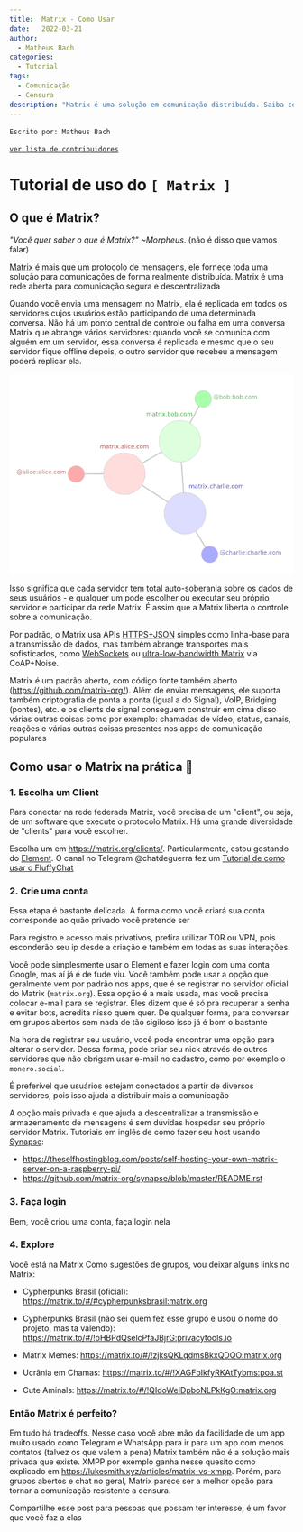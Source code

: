 ```yaml
---
title:  Matrix - Como Usar
date:   2022-03-21
author:
  - Matheus Bach
categories:
  - Tutorial
tags:
  - Comunicação
  - Censura
description: "Matrix é uma solução em comunicação distribuída. Saiba como usar nesse tutorial"
---
```


```
Escrito por: Matheus Bach
```

[```ver lista de contribuidores```](/about/#contribuidores)

# Tutorial de uso do ```[ Matrix ]```

## O que é Matrix?

*"Você quer saber o que é Matrix?" ~Morpheus*. (não é disso que vamos falar)

[Matrix](https://matrix.org/) é mais que um protocolo de mensagens, ele fornece toda uma solução para comunicações de forma realmente distribuída. Matrix é uma rede aberta para comunicação segura e descentralizada

Quando você envia uma mensagem no Matrix, ela é replicada em todos os servidores cujos usuários estão participando de uma determinada conversa. Não há um ponto central de controle ou falha em uma conversa Matrix que abrange vários servidores: quando você se comunica com alguém em um servidor, essa conversa é replicada e mesmo que o seu servidor fique offline depois, o outro servidor que recebeu a mensagem poderá replicar ela.

![media](../stuff/matrix-diagrama.webp)

Isso significa que cada servidor tem total auto-soberania sobre os dados de seus usuários - e qualquer um pode escolher ou executar seu próprio servidor e participar da rede Matrix. É assim que a Matrix liberta o controle sobre a comunicação.

Por padrão, o Matrix usa APIs [HTTPS+JSON](https://matrix.org/docs/spec/client_server/latest.html#api-standards) simples como linha-base para a transmissão de dados, mas também abrange transportes mais sofisticados, como [WebSockets](https://github.com/matrix-org/matrix-doc/blob/master/attic/drafts/websockets.rst) ou [ultra-low-bandwidth Matrix](https://matrix.org/blog/2019/03/12/breaking-the-100-bps-barrier-with-matrix-meshsim-coap-proxy)  via CoAP+Noise.

Matrix é um padrão aberto, com código fonte também aberto (https://github.com/matrix-org/). Além de enviar mensagens, ele suporta também criptografia de ponta a ponta (igual a do Signal), VoIP, Bridging (pontes), etc. e os clients de signal conseguem construir em cima disso várias outras coisas como por exemplo: chamadas de vídeo, status, canais, reações e várias outras coisas presentes nos apps de comunicação populares


## Como usar o Matrix na prática 📩

### 1. Escolha um Client
Para conectar na rede federada Matrix, você precisa de um "client", ou seja, de um software que execute o protocolo Matrix. Há uma grande diversidade de "clients" para você escolher. 

Escolha um em https://matrix.org/clients/. Particularmente, estou gostando do [Element](https://element.io/). O canal no Telegram @chatdeguerra fez um [Tutorial de como usar o FluffyChat](https://t.me/chatdeguerra/79)

### 2. Crie uma conta
Essa etapa é bastante delicada. A forma como você criará sua conta corresponde ao quão privado você pretende ser

Para registro e acesso mais privativos, prefira utilizar TOR ou VPN, pois esconderão seu ip desde a criação e também em todas as suas interações.

Você pode simplesmente usar o Element e fazer login com uma conta Google, mas aí já é de fude viu. Você também pode usar a opção que geralmente vem por padrão nos apps, que é se registrar no servidor oficial do Matrix (```matrix.org```). Essa opção é a mais usada, mas você precisa colocar e-mail para se registrar. Eles dizem que é só pra recuperar a senha e evitar bots, acredita nisso quem quer. De qualquer forma, para conversar em grupos abertos sem nada de tão sigiloso isso já é bom o bastante

Na hora de registrar seu usuário, você pode encontrar uma opção para alterar o servidor. Dessa forma, pode criar seu nick através de outros servidores que não obrigam usar e-mail no cadastro, como por exemplo o ```monero.social```.

É preferível que usuários estejam conectados a partir de diversos servidores, pois isso ajuda a distribuir mais a comunicação

A opção mais privada e que ajuda a descentralizar a transmissão e armazenamento de mensagens é sem dúvidas hospedar seu próprio servidor Matrix. 
Tutoriais em inglês de como fazer seu host usando [Synapse](https://github.com/matrix-org/synapse):
- https://theselfhostingblog.com/posts/self-hosting-your-own-matrix-server-on-a-raspberry-pi/
- https://github.com/matrix-org/synapse/blob/master/README.rst

### 3. Faça login
Bem, você criou uma conta, faça login nela

### 4. Explore
Você está na Matrix
Como sugestões de grupos, vou deixar alguns links no Matrix:

- Cypherpunks Brasil (oficial): https://matrix.to/#/#cypherpunksbrasil:matrix.org

- Cypherpunks Brasil (não sei quem fez esse grupo e usou o nome do projeto, mas ta valendo): https://matrix.to/#/!oHBPdQselcPfaJBjrG:privacytools.io

- Matrix Memes: https://matrix.to/#/!zjksQKLqdmsBkxQDQO:matrix.org

- Ucrânia em Chamas: https://matrix.to/#/!XAGFbIkfyRKAtTybms:poa.st

- Cute Aminals: https://matrix.to/#/!QIdoWeIDpboNLPkKgO:matrix.org

### Então Matrix é perfeito?
Em tudo há tradeoffs. Nesse caso você abre mão da facilidade de um app muito usado como Telegram e WhatsApp para ir para um app com menos contatos (talvez os que valem a pena)
Matrix também não é a solução mais privada que existe. XMPP por exemplo ganha nesse quesito como explicado em https://lukesmith.xyz/articles/matrix-vs-xmpp. Porém, para grupos abertos e chat no geral, Matrix parece ser a melhor opção para tornar a comunicação resistente a censura.

Compartilhe esse post para pessoas que possam ter interesse, é um favor que você faz a elas